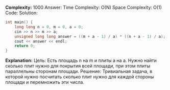 **Complexity:** 1000
Answer:
	Time Complexity: O(N)
	Space Complexity: O(1)
Code:
Solution:
```cpp
int main() {  
    long long n = 0, m = 0, a = 0;  
    cin >> n >> m >> a;  
    unsigned long long answer = ((m + a - 1) / a) * ((n + a - 1) / a);  
    cout << answer << endl;  
    return 0;  
}
```
**Explanation:**
	Цель: Есть площадь n на m и плиты a на a. Нужно найти сколько плит нужно для покрытия всей площади, при этом плиты параллельны сторонам площади.
	Решение: Тривиальная задача, в которой нужно посчитать сколько плит нужно для каждой стороны площади и перемножить эти числа.